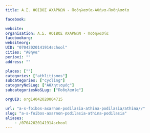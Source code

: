 ```yaml
---
title: Α.Σ. ΦΟΙΒΟΣ ΑΧΑΡΝΩΝ - Ποδηλασία-Αθήνα-Ποδηλασία

facebook:

website:
organisation: Α.Σ. ΦΟΙΒΟΣ ΑΧΑΡΝΩΝ - Ποδηλασία
facebookorg:
websiteorg:
UID: "07042020141914school"
cities: "Αθήνα"
perioxi: ""
address: ""

places: [""]
categories: ["athlitismos"]
subcategories: ["cycling"]
categoryNoSLug: ["Αθλητισμός"]
subcategoriesNoSLug: ["Ποδηλασία"]

orgUID: org14042020004715

url: "a-s-foibos-axarnon-podilasia-athina-podilasia/athina//"
slug: "a-s-foibos-axarnon-podilasia-athina-podilasia"
aliases:
    - /07042020141914school
---
```





